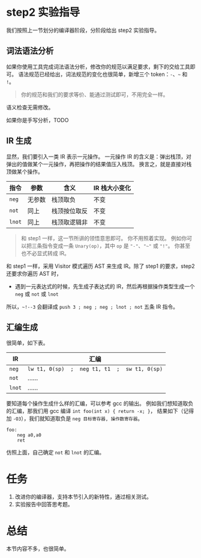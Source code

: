 # step2 实验指导
我们按照上一节划分的编译器阶段，分阶段给出 step2 实验指导。

## 词法语法分析
如果你使用工具完成词法语法分析，修改你的规范以满足要求，剩下的交给工具即可。
语法规范已经给出，词法规范的变化也很简单，新增三个 token：`-`、`~` 和 `!`。
> 你的规范和我们的要求等价、能通过测试即可，不用完全一样。

语义检查无需修改。

如果你是手写分析，TODO

## IR 生成
显然，我们要引入一类 IR 表示一元操作。
一元操作 IR 的含义是：弹出栈顶，对弹出的值做某个一元操作，再把操作的结果值压入栈顶。
换言之，就是直接对栈顶做某个操作。

| 指令 | 参数 | 含义 | IR 栈大小变化 |
| --- | --- | --- | --- |
| `neg` | 无参数 | 栈顶取负 | 不变 |
| `not` | 同上 | 栈顶按位取反 | 不变 |
| `lnot` | 同上 | 栈顶取逻辑非 | 不变 |

> 和 step1 一样，这一节所讲的领悟意思即可。
> 你不用照着实现。
> 例如你可以把三条指令变成一条 `Unary(op)`，其中 `op` 是 `"-"`、`"~"` 或 `"!"`。
> 你甚至也不必显式转成 IR。

和 step1 一样，采用 Visitor 模式遍历 AST 来生成 IR。除了 step1 的要求，step2 还要求你遍历 AST 时，
* 遇到一元表达式的时候，先生成子表达式的 IR，然后再根据操作类型生成一个 `neg` 或 `not` 或 `lnot`

所以，`~!--3` 会翻译成 `push 3 ; neg ; neg ; lnot ; not` 五条 IR 指令。

## 汇编生成
很简单，如下表。

| IR       | 汇编                                                |
| ---      | ---                                                 |
| `neg` | `lw t1, 0(sp)  ;  neg t1, t1  ;  sw t1, 0(sp)`  |
| `not`    | …… |
| `lnot`    | …… |

要知道每个操作生成什么样的汇编，可以参考 gcc 的输出。
例如我们想知道取负的汇编，那我们用 gcc 编译 `int foo(int x) { return -x; }`，
结果如下（记得加 `-O3`），我们就知道取负是 `neg 目标寄存器, 操作数寄存器`。
```
foo:
	neg	a0,a0
	ret
```

仿照上面，自己确定 `not` 和 `lnot` 的汇编。

# 任务
1. 改进你的编译器，支持本节引入的新特性，通过相关测试。
2. 实验报告中回答思考题。

# 总结
本节内容不多，也很简单。
